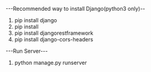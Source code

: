 ---Recommended way to install Django(python3 only)--
1. pip install django
2. pip install 
3. pip install djangorestframework
4. pip install django-cors-headers

---Run Server---
1. python manage.py runserver
